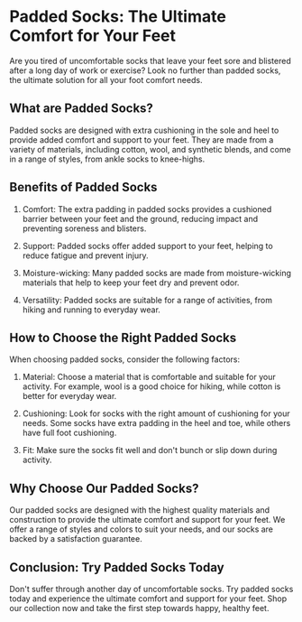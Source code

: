 # Padded Socks: The Ultimate Comfort for Your Feet

Are you tired of uncomfortable socks that leave your feet sore and blistered after a long day of work or exercise? Look no further than padded socks, the ultimate solution for all your foot comfort needs.

## What are Padded Socks?

Padded socks are designed with extra cushioning in the sole and heel to provide added comfort and support to your feet. They are made from a variety of materials, including cotton, wool, and synthetic blends, and come in a range of styles, from ankle socks to knee-highs.

## Benefits of Padded Socks

1. Comfort: The extra padding in padded socks provides a cushioned barrier between your feet and the ground, reducing impact and preventing soreness and blisters.

2. Support: Padded socks offer added support to your feet, helping to reduce fatigue and prevent injury.

3. Moisture-wicking: Many padded socks are made from moisture-wicking materials that help to keep your feet dry and prevent odor.

4. Versatility: Padded socks are suitable for a range of activities, from hiking and running to everyday wear.

## How to Choose the Right Padded Socks

When choosing padded socks, consider the following factors:

1. Material: Choose a material that is comfortable and suitable for your activity. For example, wool is a good choice for hiking, while cotton is better for everyday wear.

2. Cushioning: Look for socks with the right amount of cushioning for your needs. Some socks have extra padding in the heel and toe, while others have full foot cushioning.

3. Fit: Make sure the socks fit well and don't bunch or slip down during activity.

## Why Choose Our Padded Socks?

Our padded socks are designed with the highest quality materials and construction to provide the ultimate comfort and support for your feet. We offer a range of styles and colors to suit your needs, and our socks are backed by a satisfaction guarantee.

## Conclusion: Try Padded Socks Today

Don't suffer through another day of uncomfortable socks. Try padded socks today and experience the ultimate comfort and support for your feet. Shop our collection now and take the first step towards happy, healthy feet.